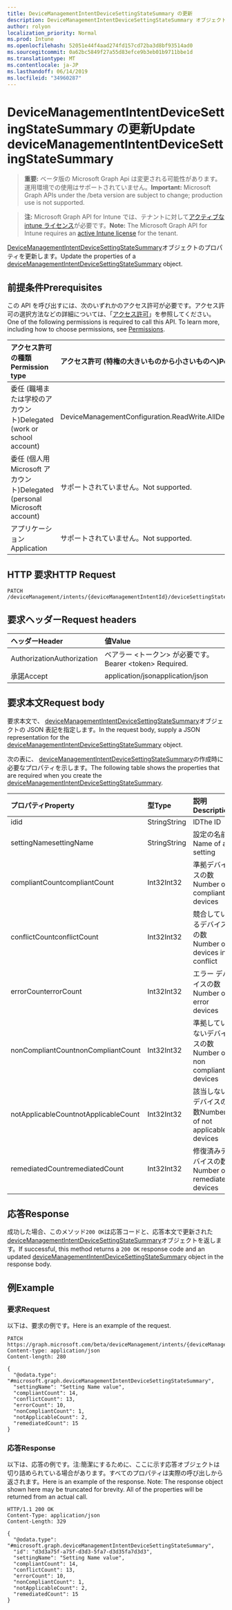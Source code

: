 ```yaml
---
title: DeviceManagementIntentDeviceSettingStateSummary の更新
description: DeviceManagementIntentDeviceSettingStateSummary オブジェクトのプロパティを更新します。
author: rolyon
localization_priority: Normal
ms.prod: Intune
ms.openlocfilehash: 52051e44f4aad274fd157cd72ba3d8bf93514ad0
ms.sourcegitcommit: 0a62bc5849f27a55d83efce9b3eb01b9711bbe1d
ms.translationtype: MT
ms.contentlocale: ja-JP
ms.lasthandoff: 06/14/2019
ms.locfileid: "34960287"
---
```

# <a name="update-devicemanagementintentdevicesettingstatesummary"></a><span data-ttu-id="fe578-103">DeviceManagementIntentDeviceSettingStateSummary の更新</span><span class="sxs-lookup"><span data-stu-id="fe578-103">Update deviceManagementIntentDeviceSettingStateSummary</span></span>

> <span data-ttu-id="fe578-104">**重要:** ベータ版の Microsoft Graph Api は変更される可能性があります。運用環境での使用はサポートされていません。</span><span class="sxs-lookup"><span data-stu-id="fe578-104">**Important:** Microsoft Graph APIs under the /beta version are subject to change; production use is not supported.</span></span>

> <span data-ttu-id="fe578-105">**注:** Microsoft Graph API for Intune では、テナントに対して[アクティブな intune ライセンス](https://go.microsoft.com/fwlink/?linkid=839381)が必要です。</span><span class="sxs-lookup"><span data-stu-id="fe578-105">**Note:** The Microsoft Graph API for Intune requires an [active Intune license](https://go.microsoft.com/fwlink/?linkid=839381) for the tenant.</span></span>

<span data-ttu-id="fe578-106">[DeviceManagementIntentDeviceSettingStateSummary](../resources/intune-deviceintent-devicemanagementintentdevicesettingstatesummary.md)オブジェクトのプロパティを更新します。</span><span class="sxs-lookup"><span data-stu-id="fe578-106">Update the properties of a [deviceManagementIntentDeviceSettingStateSummary](../resources/intune-deviceintent-devicemanagementintentdevicesettingstatesummary.md) object.</span></span>

## <a name="prerequisites"></a><span data-ttu-id="fe578-107">前提条件</span><span class="sxs-lookup"><span data-stu-id="fe578-107">Prerequisites</span></span>
<span data-ttu-id="fe578-p101">この API を呼び出すには、次のいずれかのアクセス許可が必要です。アクセス許可の選択方法などの詳細については、「[アクセス許可](/graph/permissions-reference)」を参照してください。</span><span class="sxs-lookup"><span data-stu-id="fe578-p101">One of the following permissions is required to call this API. To learn more, including how to choose permissions, see [Permissions](/graph/permissions-reference).</span></span>

|<span data-ttu-id="fe578-110">アクセス許可の種類</span><span class="sxs-lookup"><span data-stu-id="fe578-110">Permission type</span></span>|<span data-ttu-id="fe578-111">アクセス許可 (特権の大きいものから小さいものへ)</span><span class="sxs-lookup"><span data-stu-id="fe578-111">Permissions (from most to least privileged)</span></span>|
|:---|:---|
|<span data-ttu-id="fe578-112">委任 (職場または学校のアカウント)</span><span class="sxs-lookup"><span data-stu-id="fe578-112">Delegated (work or school account)</span></span>|<span data-ttu-id="fe578-113">DeviceManagementConfiguration.ReadWrite.All</span><span class="sxs-lookup"><span data-stu-id="fe578-113">DeviceManagementConfiguration.ReadWrite.All</span></span>|
|<span data-ttu-id="fe578-114">委任 (個人用 Microsoft アカウント)</span><span class="sxs-lookup"><span data-stu-id="fe578-114">Delegated (personal Microsoft account)</span></span>|<span data-ttu-id="fe578-115">サポートされていません。</span><span class="sxs-lookup"><span data-stu-id="fe578-115">Not supported.</span></span>|
|<span data-ttu-id="fe578-116">アプリケーション</span><span class="sxs-lookup"><span data-stu-id="fe578-116">Application</span></span>|<span data-ttu-id="fe578-117">サポートされていません。</span><span class="sxs-lookup"><span data-stu-id="fe578-117">Not supported.</span></span>|

## <a name="http-request"></a><span data-ttu-id="fe578-118">HTTP 要求</span><span class="sxs-lookup"><span data-stu-id="fe578-118">HTTP Request</span></span>
<!-- {
  "blockType": "ignored"
}
-->
``` http
PATCH /deviceManagement/intents/{deviceManagementIntentId}/deviceSettingStateSummaries/{deviceManagementIntentDeviceSettingStateSummaryId}
```

## <a name="request-headers"></a><span data-ttu-id="fe578-119">要求ヘッダー</span><span class="sxs-lookup"><span data-stu-id="fe578-119">Request headers</span></span>
|<span data-ttu-id="fe578-120">ヘッダー</span><span class="sxs-lookup"><span data-stu-id="fe578-120">Header</span></span>|<span data-ttu-id="fe578-121">値</span><span class="sxs-lookup"><span data-stu-id="fe578-121">Value</span></span>|
|:---|:---|
|<span data-ttu-id="fe578-122">Authorization</span><span class="sxs-lookup"><span data-stu-id="fe578-122">Authorization</span></span>|<span data-ttu-id="fe578-123">ベアラー &lt;トークン&gt; が必要です。</span><span class="sxs-lookup"><span data-stu-id="fe578-123">Bearer &lt;token&gt; Required.</span></span>|
|<span data-ttu-id="fe578-124">承諾</span><span class="sxs-lookup"><span data-stu-id="fe578-124">Accept</span></span>|<span data-ttu-id="fe578-125">application/json</span><span class="sxs-lookup"><span data-stu-id="fe578-125">application/json</span></span>|

## <a name="request-body"></a><span data-ttu-id="fe578-126">要求本文</span><span class="sxs-lookup"><span data-stu-id="fe578-126">Request body</span></span>
<span data-ttu-id="fe578-127">要求本文で、 [deviceManagementIntentDeviceSettingStateSummary](../resources/intune-deviceintent-devicemanagementintentdevicesettingstatesummary.md)オブジェクトの JSON 表記を指定します。</span><span class="sxs-lookup"><span data-stu-id="fe578-127">In the request body, supply a JSON representation for the [deviceManagementIntentDeviceSettingStateSummary](../resources/intune-deviceintent-devicemanagementintentdevicesettingstatesummary.md) object.</span></span>

<span data-ttu-id="fe578-128">次の表に、 [deviceManagementIntentDeviceSettingStateSummary](../resources/intune-deviceintent-devicemanagementintentdevicesettingstatesummary.md)の作成時に必要なプロパティを示します。</span><span class="sxs-lookup"><span data-stu-id="fe578-128">The following table shows the properties that are required when you create the [deviceManagementIntentDeviceSettingStateSummary](../resources/intune-deviceintent-devicemanagementintentdevicesettingstatesummary.md).</span></span>

|<span data-ttu-id="fe578-129">プロパティ</span><span class="sxs-lookup"><span data-stu-id="fe578-129">Property</span></span>|<span data-ttu-id="fe578-130">型</span><span class="sxs-lookup"><span data-stu-id="fe578-130">Type</span></span>|<span data-ttu-id="fe578-131">説明</span><span class="sxs-lookup"><span data-stu-id="fe578-131">Description</span></span>|
|:---|:---|:---|
|<span data-ttu-id="fe578-132">id</span><span class="sxs-lookup"><span data-stu-id="fe578-132">id</span></span>|<span data-ttu-id="fe578-133">String</span><span class="sxs-lookup"><span data-stu-id="fe578-133">String</span></span>|<span data-ttu-id="fe578-134">ID</span><span class="sxs-lookup"><span data-stu-id="fe578-134">The ID</span></span>|
|<span data-ttu-id="fe578-135">settingName</span><span class="sxs-lookup"><span data-stu-id="fe578-135">settingName</span></span>|<span data-ttu-id="fe578-136">String</span><span class="sxs-lookup"><span data-stu-id="fe578-136">String</span></span>|<span data-ttu-id="fe578-137">設定の名前</span><span class="sxs-lookup"><span data-stu-id="fe578-137">Name of a setting</span></span>|
|<span data-ttu-id="fe578-138">compliantCount</span><span class="sxs-lookup"><span data-stu-id="fe578-138">compliantCount</span></span>|<span data-ttu-id="fe578-139">Int32</span><span class="sxs-lookup"><span data-stu-id="fe578-139">Int32</span></span>|<span data-ttu-id="fe578-140">準拠デバイスの数</span><span class="sxs-lookup"><span data-stu-id="fe578-140">Number of compliant devices</span></span>|
|<span data-ttu-id="fe578-141">conflictCount</span><span class="sxs-lookup"><span data-stu-id="fe578-141">conflictCount</span></span>|<span data-ttu-id="fe578-142">Int32</span><span class="sxs-lookup"><span data-stu-id="fe578-142">Int32</span></span>|<span data-ttu-id="fe578-143">競合しているデバイスの数</span><span class="sxs-lookup"><span data-stu-id="fe578-143">Number of devices in conflict</span></span>|
|<span data-ttu-id="fe578-144">errorCount</span><span class="sxs-lookup"><span data-stu-id="fe578-144">errorCount</span></span>|<span data-ttu-id="fe578-145">Int32</span><span class="sxs-lookup"><span data-stu-id="fe578-145">Int32</span></span>|<span data-ttu-id="fe578-146">エラー デバイスの数</span><span class="sxs-lookup"><span data-stu-id="fe578-146">Number of error devices</span></span>|
|<span data-ttu-id="fe578-147">nonCompliantCount</span><span class="sxs-lookup"><span data-stu-id="fe578-147">nonCompliantCount</span></span>|<span data-ttu-id="fe578-148">Int32</span><span class="sxs-lookup"><span data-stu-id="fe578-148">Int32</span></span>|<span data-ttu-id="fe578-149">準拠していないデバイスの数</span><span class="sxs-lookup"><span data-stu-id="fe578-149">Number of non compliant devices</span></span>|
|<span data-ttu-id="fe578-150">notApplicableCount</span><span class="sxs-lookup"><span data-stu-id="fe578-150">notApplicableCount</span></span>|<span data-ttu-id="fe578-151">Int32</span><span class="sxs-lookup"><span data-stu-id="fe578-151">Int32</span></span>|<span data-ttu-id="fe578-152">該当しないデバイスの数</span><span class="sxs-lookup"><span data-stu-id="fe578-152">Number of not applicable devices</span></span>|
|<span data-ttu-id="fe578-153">remediatedCount</span><span class="sxs-lookup"><span data-stu-id="fe578-153">remediatedCount</span></span>|<span data-ttu-id="fe578-154">Int32</span><span class="sxs-lookup"><span data-stu-id="fe578-154">Int32</span></span>|<span data-ttu-id="fe578-155">修復済みデバイスの数</span><span class="sxs-lookup"><span data-stu-id="fe578-155">Number of remediated devices</span></span>|



## <a name="response"></a><span data-ttu-id="fe578-156">応答</span><span class="sxs-lookup"><span data-stu-id="fe578-156">Response</span></span>
<span data-ttu-id="fe578-157">成功した場合、このメソッド`200 OK`は応答コードと、応答本文で更新された[deviceManagementIntentDeviceSettingStateSummary](../resources/intune-deviceintent-devicemanagementintentdevicesettingstatesummary.md)オブジェクトを返します。</span><span class="sxs-lookup"><span data-stu-id="fe578-157">If successful, this method returns a `200 OK` response code and an updated [deviceManagementIntentDeviceSettingStateSummary](../resources/intune-deviceintent-devicemanagementintentdevicesettingstatesummary.md) object in the response body.</span></span>

## <a name="example"></a><span data-ttu-id="fe578-158">例</span><span class="sxs-lookup"><span data-stu-id="fe578-158">Example</span></span>

### <a name="request"></a><span data-ttu-id="fe578-159">要求</span><span class="sxs-lookup"><span data-stu-id="fe578-159">Request</span></span>
<span data-ttu-id="fe578-160">以下は、要求の例です。</span><span class="sxs-lookup"><span data-stu-id="fe578-160">Here is an example of the request.</span></span>
``` http
PATCH https://graph.microsoft.com/beta/deviceManagement/intents/{deviceManagementIntentId}/deviceSettingStateSummaries/{deviceManagementIntentDeviceSettingStateSummaryId}
Content-type: application/json
Content-length: 280

{
  "@odata.type": "#microsoft.graph.deviceManagementIntentDeviceSettingStateSummary",
  "settingName": "Setting Name value",
  "compliantCount": 14,
  "conflictCount": 13,
  "errorCount": 10,
  "nonCompliantCount": 1,
  "notApplicableCount": 2,
  "remediatedCount": 15
}
```

### <a name="response"></a><span data-ttu-id="fe578-161">応答</span><span class="sxs-lookup"><span data-stu-id="fe578-161">Response</span></span>
<span data-ttu-id="fe578-p102">以下は、応答の例です。注:簡潔にするために、ここに示す応答オブジェクトは切り詰められている場合があります。すべてのプロパティは実際の呼び出しから返されます。</span><span class="sxs-lookup"><span data-stu-id="fe578-p102">Here is an example of the response. Note: The response object shown here may be truncated for brevity. All of the properties will be returned from an actual call.</span></span>
``` http
HTTP/1.1 200 OK
Content-Type: application/json
Content-Length: 329

{
  "@odata.type": "#microsoft.graph.deviceManagementIntentDeviceSettingStateSummary",
  "id": "d3d3a75f-a75f-d3d3-5fa7-d3d35fa7d3d3",
  "settingName": "Setting Name value",
  "compliantCount": 14,
  "conflictCount": 13,
  "errorCount": 10,
  "nonCompliantCount": 1,
  "notApplicableCount": 2,
  "remediatedCount": 15
}
```





